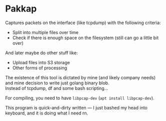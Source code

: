 # Pakkap

Captures packets on the interface (like tcpdump) with the following criteria:

- Split into multiple files over time
- Check if there is enough space on the filesystem (still can go a little bit over)

And later maybe do other stuff like:

- Upload files into S3 storage
- Other forms of processing

The existence of this tool is dictated by mine (and likely company needs) and mine decision to write just golang binary blob.  
Instead of tcpdump, df and some bash scripting...

For compiling, you need to have `libpcap-dev` (`apt install libpcap-dev`).

This program is quick-and-dirty written — I just bashed my head into keyboard, and it is doing what I need rn.